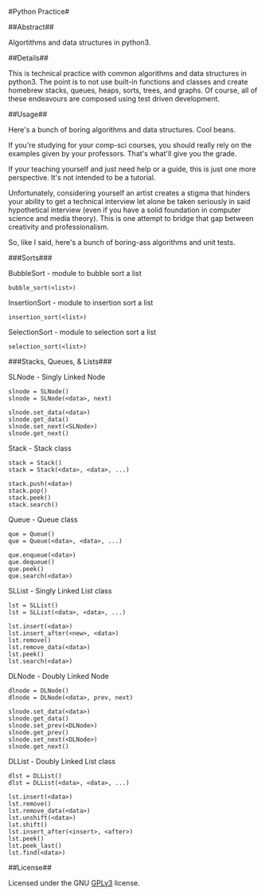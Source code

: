 #Python Practice#

##Abstract##

Algortithms and data structures in python3.

##Details##

This is technical practice with common algorithms and data structures in python3. The point is to not use built-in functions and classes and create homebrew stacks, queues, heaps, sorts, trees, and graphs. Of course, all of these endeavours are composed using test driven development.

##Usage##

Here's a bunch of boring algorithms and data structures. Cool beans.

If you're studying for your comp-sci courses, you should really rely on the examples given by your professors. That's what'll give you the grade.

If your teaching yourself and just need help or a guide, this is just one more perspective. It's not intended to be a tutorial.

Unfortunately, considering yourself an artist creates a stigma that hinders your ability to get a technical interview let alone be taken seriously in said hypothetical interview (even if you have a solid foundation in computer science and media theory). This is one attempt to bridge that gap between creativity and professionalism. 

So, like I said, here's a bunch of boring-ass algorithms and unit tests.

###Sorts###

BubbleSort - module to bubble sort a list

```
bubble_sort(<list>)
```

InsertionSort - module to insertion sort a list

```
insertion_sort(<list>)
```

SelectionSort - module to selection sort a list

```
selection_sort(<list>)
```


###Stacks, Queues, & Lists###

SLNode - Singly Linked Node

```
slnode = SLNode()
slnode = SLNode(<data>, next)

slnode.set_data(<data>)
slnode.get_data()
slnode.set_next(<SLNode>)
slnode.get_next()
```

Stack - Stack class

```
stack = Stack()
stack = Stack(<data>, <data>, ...)

stack.push(<data>)
stack.pop()
stack.peek()
stack.search()
```

Queue - Queue class

```
que = Queue()
que = Queue(<data>, <data>, ...)

que.enqueue(<data>)
que.dequeue()
que.peek()
que.search(<data>)
```

SLList - Singly Linked List class

```
lst = SLList()
lst = SLList(<data>, <data>, ...)

lst.insert(<data>)
lst.insert_after(<new>, <data>)
lst.remove()
lst.remove_data(<data>)
lst.peek()
lst.search(<data>)
```

DLNode - Doubly Linked Node

```
dlnode = DLNode()
dlnode = DLNode(<data>, prev, next)

slnode.set_data(<data>)
slnode.get_data()
slnode.set_prev(<DLNode>)
slnode.get_prev()
slnode.set_next(<DLNode>)
slnode.get_next()
```

DLList - Doubly Linked List class

```
dlst = DLList()
dlst = DLList(<data>, <data>, ...)

lst.insert(<data>)
lst.remove()
lst.remove_data(<data>)
lst.unshift(<data>)
lst.shift()
lst.insert_after(<insert>, <after>)
lst.peek()
lst.peek_last()
lst.find(<data>)
```

##License##

Licensed under the GNU [GPLv3](https://www.gnu.org/licenses/gpl-3.0.en.html) license.

